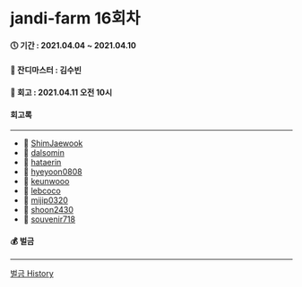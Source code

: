 # jandi-farm 16회차

#### 🕔 기간 : 2021.04.04 ~ 2021.04.10

#### 👑 잔디마스터 : 김수빈

#### 📌 회고 : 2021.04.11 오전 10시

#### 회고록
----


* 🌱 [ShimJaewook](https://github.com/jandifarm/jandi-farm-history/blob/master/jandi-farm-16%ED%9A%8C%EC%B0%A8/%ED%9A%8C%EA%B3%A0%EB%A1%9D/ShimJaewook.md)
* 🌱 [dalsomin](https://github.com/jandifarm/jandi-farm-history/blob/master/jandi-farm-16%ED%9A%8C%EC%B0%A8/%ED%9A%8C%EA%B3%A0%EB%A1%9D/dalsomin.md)
* 🌱 [hataerin](https://github.com/jandifarm/jandi-farm-history/blob/master/jandi-farm-16%ED%9A%8C%EC%B0%A8/%ED%9A%8C%EA%B3%A0%EB%A1%9D/hataerin.md)
* 🌱 [hyeyoon0808](https://github.com/jandifarm/jandi-farm-history/blob/master/jandi-farm-16%ED%9A%8C%EC%B0%A8/%ED%9A%8C%EA%B3%A0%EB%A1%9D/hyeyoon0808.md)
* 🌱 [keunwooo](https://github.com/jandifarm/jandi-farm-history/blob/master/jandi-farm-16%ED%9A%8C%EC%B0%A8/%ED%9A%8C%EA%B3%A0%EB%A1%9D/keunwooo.md)
* 🌱 [lebcoco](https://github.com/jandifarm/jandi-farm-history/blob/master/jandi-farm-16%ED%9A%8C%EC%B0%A8/%ED%9A%8C%EA%B3%A0%EB%A1%9D/lebcoco.md)
* 🌱 [mijip0320](https://github.com/jandifarm/jandi-farm-history/blob/master/jandi-farm-16%ED%9A%8C%EC%B0%A8/%ED%9A%8C%EA%B3%A0%EB%A1%9D/mijip0320.md)
* 🌱 [shoon2430](https://github.com/jandifarm/jandi-farm-history/blob/master/jandi-farm-16%ED%9A%8C%EC%B0%A8/%ED%9A%8C%EA%B3%A0%EB%A1%9D/shoon2430.md)
* 🌱 [souvenir718](https://github.com/jandifarm/jandi-farm-history/blob/master/jandi-farm-16%ED%9A%8C%EC%B0%A8/%ED%9A%8C%EA%B3%A0%EB%A1%9D/souvenir718.md)

#### 💰 벌금
----
[벌금 History](https://github.com/jandifarm/jandi-farm-history/blob/master/jandi-money.md)


